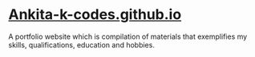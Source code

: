 # [Ankita-k-codes.github.io](https://ankita-k-codes.github.io/)

A portfolio website which is
compilation of materials that exemplifies my
skills, qualifications, education and hobbies.
